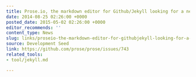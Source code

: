 ```yaml
---
title: Prose.io, the markdown editor for Github/Jekyll looking for a new maintainer
date: 2014-08-25 02:26:00 +0000
posted_date: 2015-05-02 02:26:00 +0000
editor_recommends: ''
content_type: News
slug: links/proseio-the-markdown-editor-for-githubjekyll-looking-for-a-new-maintainer
source: Development Seed
link: https://github.com/prose/prose/issues/743
related_tools:
- tool/jekyll.md

---
```

